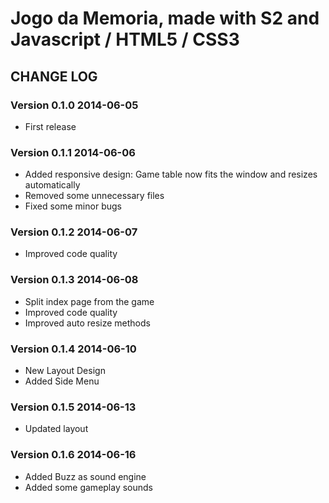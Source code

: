 # Jogo da Memoria, made with S2 and Javascript / HTML5 / CSS3

## CHANGE LOG

### Version 0.1.0 2014-06-05

* First release

### Version 0.1.1 2014-06-06

* Added responsive design: Game table now fits the window and resizes automatically
* Removed some unnecessary files
* Fixed some minor bugs

### Version 0.1.2 2014-06-07

* Improved code quality

### Version 0.1.3 2014-06-08

* Split index page from the game
* Improved code quality
* Improved auto resize methods

### Version 0.1.4 2014-06-10

* New Layout Design
* Added Side Menu

### Version 0.1.5 2014-06-13

* Updated layout

### Version 0.1.6 2014-06-16

* Added Buzz as sound engine
* Added some gameplay sounds



